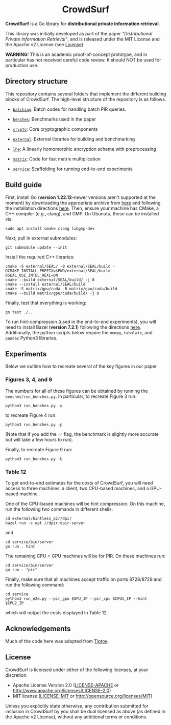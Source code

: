 <h1 align="center">CrowdSurf</h1>

__CrowdSurf__ is a Go library for **distributional private information retrieval**.

This library was initially developed as part of the paper *"Distributional Private Information Retrieval"*, and is released under the MIT License and the Apache v2 License (see [License](#license)).

**WARNING:** This is an academic proof-of-concept prototype, and in particular has not received careful code review. It should NOT be used for production use.

## Directory structure

This repository contains several folders that implement the different building blocks of CrowdSurf. The high-level structure of the repository is as follows.

* [`batching`](batching): Batch codes for handling batch PIR queries.

* [`benches`](benches): Benchmarks used in the paper

* [`crypto`](crypto): Core cryptographic components 

* [`external`](external): External libraries for building and benchmarking

* [`lhe`](lhe): A linearly homomorphic encryption scheme with preprocessing

* [`matrix`](matrix): Code for fast matrix multiplication

* [`service`](service): Scaffolding for running end-to-end experiments

## Build guide

First, install Go (**version 1.22.12**–newer versions aren't supported at the moment) by downloading the appropriate archive from [here](https://go.dev/dl/) and following the installation directions [here](https://go.dev/doc/install). Then, ensure your machine has CMake, a C++ compiler (e.g., clang), and GMP. On Ubunutu, these can be installed via:
```
sudo apt install cmake clang libgmp-dev
```
Next, pull in external submodules:
```
git submodule update --init
```
Install the required C++ libraries:
```
cmake -S external/SEAL/ -B external/SEAL/build -DCMAKE_INSTALL_PREFIX=$PWD/external/SEAL/build -DSEAL_USE_INTEL_HEXL=ON
cmake --build external/SEAL/build/ -j 8
cmake --install external/SEAL/build
cmake -S matrix/gpu/cuda -B matrix/gpu/cuda/build
cmake --build matrix/gpu/cuda/build/ -j 8
```

Finally, test that everything is working:
```
go test ./...
```

To run hint-compression (used in the end-to-end experiments), you will need to install Bazel (**version 7.2.1**) following the directions [here](https://bazel.build/install/ubuntu). Additionally, the python scripts below require the `numpy`, `tabulate`, and `pandas` Python3 libraries.

## Experiments

Below we outline how to recreate several of the key figures in our paper

### Figures 3, 4, and 9

The numbers for all of these figures can be obtained by running the `benches/run_benches.py`. In particular, to recreate Figure 3 run:
```
python3 run_benches.py -q
```
to recreate Figure 4 run:
```
python3 run_benches.py -p
```
(Note that if you add the `-r` flag, the benchmark is slightly more accurate
but will take a few hours to run).

Finally, to recreate Figure 9 run:
```
python3 run_benches.py -b
```

### Table 12

To get end-to-end estimates for the costs of CrowdSurf, you will need access to three machines: a client, two CPU-based machines, and a GPU-based machine.

One of the CPU-based machines will be hint compression. On this machine, run the following two commands in different shells:
```
cd external/hintless_pir/dpir
bazel run -c opt //dpir:dpir-server
```
and
```
cd service/bin/server
go run . hint
```

The remaining CPU + GPU machines will be for PIR. On these machines run:
```
cd service/bin/server
go run . "pir"
```
Finally, make sure that all machines accept traffic on ports 8728/8729 and run the following command:
```
cd service
python3 run_e2e.py --pir_gpu $GPU_IP --pir_cpu $CPU1_IP --hint $CPU2_IP
```
which will output the costs displayed in Table 12.

## Acknowledgements
Much of the code here was adopted from [Tiptoe](https://github.com/ahenzinger/underhood).

## License

CrowdSurf is licensed under either of the following licenses, at your discretion.

 * Apache License Version 2.0 ([LICENSE-APACHE](LICENSE-APACHE) or http://www.apache.org/licenses/LICENSE-2.0)
 * MIT license ([LICENSE-MIT](LICENSE-MIT) or http://opensource.org/licenses/MIT)

Unless you explicitly state otherwise, any contribution submitted for inclusion in CrowdSurf by you shall be dual licensed as above (as defined in the Apache v2 License), without any additional terms or conditions.
